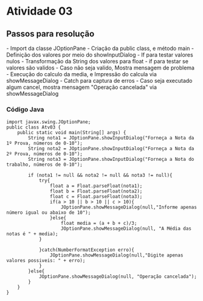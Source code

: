 <h1>Atividade 03</h1>

<h2>Passos para resolução</h2>
- Import da classe JOptionPane
- Criação da public class, e método main
- Definição dos valores por meio do showInputDialog
- If para testar valores nulos
- Transformação da String dos valores para float
- if para testar se valores são validos
- Caso não seja valido, Mostra mensagem de problema
- Execução do calculo da media, e Impressão do calcula via showMessageDialog
- Catch para captura de erros
- Caso seja executado algum cancel, mostra mensagem "Operação cancelada" via showMessageDialog

<h3>Código Java</h3>

~~~~
import javax.swing.JOptionPane;
public class Atv03 {
    public static void main(String[] args) {
        String nota1 = JOptionPane.showInputDialog("Forneça a Nota da 1º Prova, números de 0-10");
        String nota2 = JOptionPane.showInputDialog("Forneça a Nota da 2º Prova, números de 0-10");
        String nota3 = JOptionPane.showInputDialog("Forneça a Nota do trabalho, números de 0-10");
        
        if (nota1 != null && nota2 != null && nota3 != null){
            try{
                float a = Float.parseFloat(nota1);
                float b = Float.parseFloat(nota2);
                float c = Float.parseFloat(nota3);
                if(a > 10 || b > 10 || c > 10){
                    JOptionPane.showMessageDialog(null,"Informe apenas número igual ou abaixo de 10");
                }else{
                    float media = (a + b + c)/3;
                    JOptionPane.showMessageDialog(null, "A Média das notas é " + media);
            }   

            }catch(NumberFormatException erro){
                JOptionPane.showMessageDialog(null,"Digite apenas valores possiveis: " + erro);
            }
        }else{
            JOptionPane.showMessageDialog(null, "Operação cancelada");
        }
    }
}
~~~~

